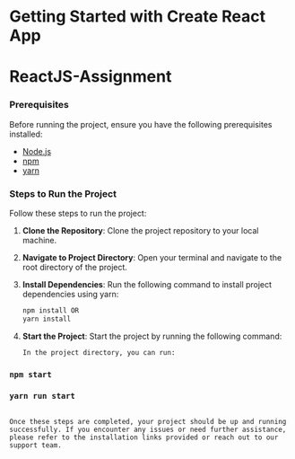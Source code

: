# Getting Started with Create React App
# ReactJS-Assignment

### Prerequisites
Before running the project, ensure you have the following prerequisites installed:

- [Node.js](https://nodejs.org/)
- [npm](https://www.npmjs.com/get-npm)
- [yarn](https://classic.yarnpkg.com/en/docs/install/)

### Steps to Run the Project
Follow these steps to run the project:

1. **Clone the Repository**:
   Clone the project repository to your local machine.

2. **Navigate to Project Directory**:
   Open your terminal and navigate to the root directory of the project.

3. **Install Dependencies**:
   Run the following command to install project dependencies using yarn:
   ```bash
   npm install OR
   yarn install
   ```

4. **Start the Project**:
   Start the project by running the following command:
   ```bash
   In the project directory, you can run:

### `npm start`
### `yarn run start`
   ```

Once these steps are completed, your project should be up and running successfully. If you encounter any issues or need further assistance, please refer to the installation links provided or reach out to our support team.